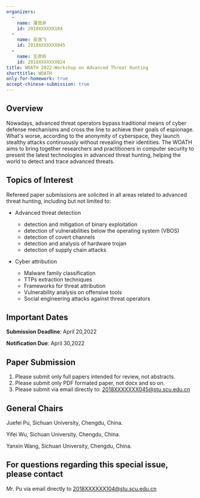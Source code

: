 ```yaml
---
organizers:
  -
    name: 蒲觉非
    id: 2018XXXXXX104
  -
    name: 吴逸飞
    id: 2018XXXXXXX045
  -
    name: 王彦昕
    id: 2018XXXXXXX024
title: WOATH 2022:Workshop on Advanced Threat Hunting
shorttitle: WOATH
only-for-homework: true
accept-chinese-submission: true
---
```


## Overview

Nowadays, advanced threat operators bypass traditional means of cyber defense mechanisms and cross the line to achieve their goals of espionage.  What's worse, according to the anonymity of cyberspace, they launch stealthy attacks continuously without revealing their identities. The WOATH aims to bring together researchers and practitioners in computer security to present the latest technologies in advanced threat hunting, helping the world to detect and trace advanced threats.

## Topics of Interest
Refereed paper submissions are solicited in all areas related to advanced threat hunting, including but not limited to:

- Advanced threat detection
    - detection and mitigation of binary exploitation
    - detection of vulnerabilities below the operating system (VBOS)
    - detection of covert channels
    - detection and analysis of hardware trojan
    - detection of supply chain attacks

- Cyber attribution
    - Malware family classification
    - TTPs extraction techniques
    - Frameworks for threat attribution
    - Vulnerability analysis on offensive tools
    - Social engineering attacks against threat operators

## Important Dates

**Submission Deadline**: April 20,2022

**Notification Due**: April 30,2022

## Paper Submission

1. Please submit only full papers intended for review, not abstracts.
2. Please submit only PDF formated paper, not docx and so on.
3. Please submit via email directly to: 2018XXXXXXX045@stu.scu.edu.cn

## General Chairs

Juefei Pu, Sichuan University, Chengdu, China.

Yifei Wu, Sichuan University, Chengdu, China.

Yanxin Wang, Sichuan University, Chengdu, China.

## For questions regarding this special issue, please contact

Mr. Pu via email directly to 2018XXXXXX104@stu.scu.edu.cn